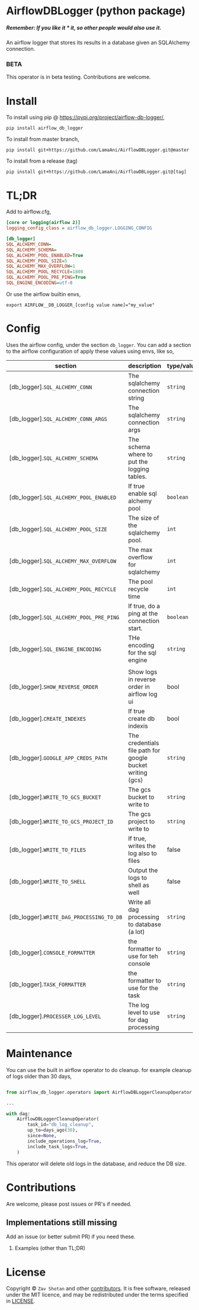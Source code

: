 # AirflowDBLogger (python package)

##### Remember: If you like it \* it, so other people would also use it.

An airflow logger that stores its results in a database given an SQLAlchemy connection.

### BETA

This operator is in beta testing. Contributions are welcome.

# Install

To install using pip @ https://pypi.org/project/airflow-db-logger/,

```shell
pip install airflow_db_logger
```

To install from master branch,

```shell
pip install git+https://github.com/LamaAni/AirflowDBLogger.git@master
```

To install from a release (tag)

```shell
pip install git+https://github.com/LamaAni/AirflowDBLogger.git@[tag]
```

# TL;DR

Add to airflow.cfg,

```ini
[core or logging(airflow 2)]
logging_config_class = airflow_db_logger.LOGGING_CONFIG

[db_logger]
SQL_ALCHEMY_CONN=
SQL_ALCHEMY_SCHEMA=
SQL_ALCHEMY_POOL_ENABLED=True
SQL_ALCHEMY_POOL_SIZE=5
SQL_ALCHEMY_MAX_OVERFLOW=1
SQL_ALCHEMY_POOL_RECYCLE=1800
SQL_ALCHEMY_POOL_PRE_PING=True
SQL_ENGINE_ENCODING=utf-8
```

Or use the airflow builtin envs,

```shell
export AIRFLOW__DB_LOGGER_[config value name]="my_value"
```

# Config

Uses the airflow config, under the section `db_logger`. You can add a section to the airflow
configuration of apply these values using envs, like so,

| section                                  | description                                               | type/values | default                     |
| ---------------------------------------- | --------------------------------------------------------- | ----------- | --------------------------- |
| [db_logger].`SQL_ALCHEMY_CONN`           | The sqlalchemy connection string                          | `string`    | [core].`SQL_ALCHEMY_CONN`   |
| [db_logger].`SQL_ALCHEMY_CONN_ARGS`      | The sqlalchemy connection args                            | `string`    | None                        |
| [db_logger].`SQL_ALCHEMY_SCHEMA`         | The schema where to put the logging tables.               | `string`    | [core].`SQL_ALCHEMY_SCHEMA` |
| [db_logger].`SQL_ALCHEMY_POOL_ENABLED`   | If true enable sql alchemy pool                           | `boolean`   | True                        |
| [db_logger].`SQL_ALCHEMY_POOL_SIZE`      | The size of the sqlalchemy pool.                          | `int`       | 5                           |
| [db_logger].`SQL_ALCHEMY_MAX_OVERFLOW`   | The max overflow for sqlalchemy                           | `int`       | 1                           |
| [db_logger].`SQL_ALCHEMY_POOL_RECYCLE`   | The pool recycle time                                     | `int`       | 1800                        |
| [db_logger].`SQL_ALCHEMY_POOL_PRE_PING`  | If true, do a ping at the connection start.               | `boolean`   | true                        |
| [db_logger].`SQL_ENGINE_ENCODING`        | THe encoding for the sql engine                           | `string`    | utf-8                       |
|                                          |                                                           |             |
| [db_logger].`SHOW_REVERSE_ORDER`         | Show logs in reverse order in airflow log ui              | bool        | false                       |
| [db_logger].`CREATE_INDEXES`             | If true create db indexis                                 | bool        | false                       |
| [db_logger].`GOOGLE_APP_CREDS_PATH`      | The credentials file path for google bucket writing (gcs) | `string`    | None                        |
| [db_logger].`WRITE_TO_GCS_BUCKET`        | The gcs bucket to write to                                | `string`    | None                        |
| [db_logger].`WRITE_TO_GCS_PROJECT_ID`    | The gcs project to write to                               | `string`    | None                        |
| [db_logger].`WRITE_TO_FILES`             | If true, writes the log also to files                     | false       | None                        |
| [db_logger].`WRITE_TO_SHELL`             | Output the logs to shell as well                          | false       | None                        |
| [db_logger].`WRITE_DAG_PROCESSING_TO_DB` | Write all dag processing to database (a lot)              | `string`    | utf-8                       |
| [db_logger].`CONSOLE_FORMATTER`          | the formatter to use for teh console                      | `string`    | airflow_coloured            |
| [db_logger].`TASK_FORMATTER`             | the formatter to use for the task                         | `string`    | airflow                     |
| [db_logger].`PROCESSER_LOG_LEVEL`        | The log level to use for dag processing                   | `string`    | "WARN"                      |

# Maintenance

You can use the built in airflow operator to do cleanup. for example cleanup of logs older than 30 days,

```python

from airflow_db_logger.operators import AirflowDBLoggerCleanupOperator

...

with dag:
    AirflowDBLoggerCleanupOperator(
        task_id="db_log_cleanup",
        up_to=days_ago(30),
        since=None,
        include_operations_log=True,
        include_task_logs=True,
    )
```

This operator will delete old logs in the database, and reduce the DB size.

# Contributions

Are welcome, please post issues or PR's if needed.

## Implementations still missing

Add an issue (or better submit PR) if you need these.

1. Examples (other than TL;DR)

# License

Copyright ©
`Zav Shotan` and other [contributors](https://github.com/LamaAni/AirflowDBLogger/graphs/contributors).
It is free software, released under the MIT licence, and may be redistributed under the terms specified in [LICENSE](docs/LICENSE).

